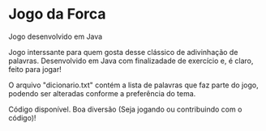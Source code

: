 # Jogo da Forca
Jogo desenvolvido em Java

Jogo interssante para quem gosta desse clássico de adivinhação de palavras. Desenvolvido em Java com finalizadade de exercício e, é claro, feito para jogar!

O arquivo "dicionario.txt" contém a lista de palavras que faz parte do jogo, podendo ser alteradas conforme a preferência do tema.

Código disponível. Boa diversão (Seja jogando ou contribuindo com o código)!
